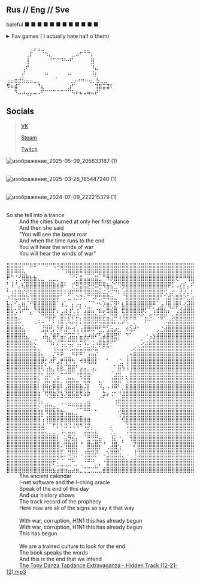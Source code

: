 ## Rus // Eng // Sve 


baleful ■ ■ ■ ■ ■ ■ ■ ■ ■ ■ ■ ■

<details>
  <summary> Fav games ( I actually hate half o`them) </summary>  
	
  Apex Legends  <br />

  Elden Ring <br />

  Dark Souls I , III ( tomb of giants and lost izalith is so ass damn blighttown compared to this is a fever dream ) <br />
  
  Dota 2 <br />

  Visual Studio (■ ■ ■ ■  ■ ■ ■)<br />
	
  Albion Online <br /> 

  Dying Light <br />

  Dead Island <br />

  PvZ <br/>
  
  TES 5  <br />

  Doom <br />

  Minceraft lol <br />

  Dark and Darker <br />
	
  Kenshi <br />

  Duolingo (not /j anymore) <br />
	
  In Celebration of Violence <br /> 

  Celeste <br /> 

  IWBTG & IWBTB <br /> 

  MGRR:V <br /> 

  Sulfur <br /> 

  Death Stranding <br /> 

  HL <br /> 

  x64 dbg 😭 <br /> 
  ... and etc ... <br /> 
<br />
<br />
</details>  

⠀⠀⠀⠀⠀⠀⢀⡤⣤⣀⠀⠀⠀⠀⠀⠀⠀⠀⠀⠀⣀⡀⠀⠀⠀⠀⠀⠀<br />
⠀⠀⠀⠀⠀⢀⡏⠀⠀⠈⠳⣄⠀⠀⠀⠀⠀⣀⠴⠋⠉⠉⡆⠀⠀⠀⠀⠀<br />
⠀⠀⠀⠀⠀⢸⠀⠀⠀⠀⠀⠈⠉⠉⠙⠓⠚⠁⠀⠀⠀⠀⣿⠀⠀⠀⠀⠀<br />
⠀⠀⠀⠀⢀⠞⠀⠀⠀⠀⠀⠀⠀⠀⠀⠀⠀⠀⠀⠀⠀⠀⠹⣄⠀⠀⠀⠀<br />
⠀⠀⠀⠀⡞⠀⠀⠀⠀⠀⠶⠀⠀⠀⠀⠀⠦⠀⠀⠀⠀⠀⠸⡆⠀⠀⠀<br />
⢠⣤⣶⣾⣧⣤⣤⣀⡀ ⠀⠀⠀⠈⠀⠀⠀⢀⡤⠴⠶⠤⢤⡀⣧⣀⣀⠀<br />
⠻⠶⣾⠁⠀⠀⠀⠀⠙⣆⠀⠀⠀⠀⠀⠀⣰⠋⠀⠀⠀⠀⠀⢹⣿⣭⣽⠇<br />
⠀⠀⠙⠤⠴⢤⡤⠤⠤⠋⠉⠉⠉⠉⠉⠉⠉⠳⠖⠦⠤⠶⠦⠞⠁⠀
<br />

## Socials  
>[VK](https://vk.com/boredasset)
> 
>[Steam](https://steamcommunity.com/id/IFuckingHateYou__00/)
>
>[Twitch](https://www.twitch.tv/boredpep)
>


![изображение_2025-05-09_205633187 (1)](https://github.com/user-attachments/assets/9d5f87ef-b50d-4e75-8b32-118c636c0057)⠀⠀ <br /> ⠀⠀⠀⠀

![изображение_2025-03-26_185447240 (1)](https://github.com/user-attachments/assets/4ca4305c-6db8-4c79-8682-d1a4267bdde2) <br /> ⠀⠀⠀

![изображение_2024-07-09_222215379 (1)](https://github.com/user-attachments/assets/4211f5fa-e438-42f0-ae7e-6c5fc04b17b4) 
<br /> ⠀⠀⠀

So she fell into a trance<br /> ⠀⠀⠀
And the cities burned at only her first glance<br /> ⠀⠀⠀
And then she said<br /> ⠀⠀⠀
"You will see the beast roar<br /> ⠀⠀⠀
And when the time runs to the end<br /> ⠀⠀⠀
You will hear the winds of war<br /> ⠀⠀⠀
You will hear the winds of war"<br />

⣿⣿⣿⣿⠟⠛⠿⠿⠛⠛⠻⠛⢻⠿⣿⣿⣿⣿⣿⣿⣿⣿⣿⣿⣿⣿⣿⣿⣿⣿⣿⣿⣿⣿⣿⣿⣿⣿⣿⣿⣿⣿⣿⣿⣿⣿⣿⣿⣿
⣿⡿⠿⢿⣧⡀⠀⠀⠀⠀⠀⠀⠀⠈⠈⠹⢿⣿⣿⠿⢿⣿⣿⠿⣿⣿⣿⣿⣿⣿⣿⣿⣿⣿⣿⣿⣿⣿⣿⣿⣿⣿⣿⣿⣿⣿⣿⣿⣿
⠟⠉⢈⢊⢿⣿⣷⣷⣄⣀⠀⣀⣀⡀⠀⠀⠀⠈⣂⣭⣤⣤⣤⣭⣀⠉⠻⡿⣿⣿⣿⣿⣿⣿⣿⣿⣿⣿⣿⣿⣿⣿⣿⣿⢟⠛⠛⢻⣿
⠃⢸⠘⡀⣎⣿⣿⣿⣿⣿⣿⣿⣷⣶⣿⠇⠀⡚⠿⣛⣛⡻⠿⣛⠿⢿⣦⣌⠊⢛⢿⣿⣿⣿⣿⣿⣿⣿⣿⣿⣿⣿⡿⡋⢀⡔⡎⡀⠞
⠇⢠⡆⣷⡜⡽⣿⣿⣿⣿⣿⣿⣿⣿⡇⡆⣴⡾⠿⠿⢿⣿⣿⣶⣭⣐⡩⡛⠻⡆⢡⣿⣿⣿⣿⣿⣿⣿⣿⣿⣿⢟⢀⡴⠀⡽⡱⡁⡆
⠰⢹⣇⣿⣿⢳⢹⣿⣿⣿⣿⣿⣿⡿⠁⠀⣁⢠⣑⡹⠆⠉⠩⠟⣛⠿⢿⣶⣄⠀⠈⣿⣿⣿⣿⣿⣿⣿⣿⣿⠃⢡⣾⢱⣿⣿⠕⣁⣴
⣧⡌⠊⣄⣶⡈⠚⣿⣿⣿⣿⣿⣿⠁⢰⣁⠀⡄⡠⡄⢀⠈⠉⠐⠢⡱⣶⡍⡻⠃⣆⣿⣿⣿⣿⣿⣿⣿⠿⠁⣠⠸⣿⢸⣿⠇⢔⣽⣿
⣿⣧⢂⢫⠞⠓⡀⠙⢿⣿⣿⣿⡟⡄⢀⣴⢰⢃⢰⠁⣠⣭⣥⠐⣮⡤⣻⣮⣿⠀⣟⣿⣿⣿⣿⡿⡋⠁⢡⣾⣿⣧⡌⠉⢁⣪⣾⣿⣿
⣿⣿⣧⡀⠀⠀⠉⠀⠀⠙⠿⣿⡷⠀⣿⡏⡟⡖⡾⡀⣿⣿⣿⣷⣶⡮⣤⣙⠿⢰⢸⣿⡿⣿⠋⠊⣤⠺⠈⠫⣿⠟⠀⣲⣿⣿⣿⣿⣿
⣿⣿⣿⡖⡀⠀⠀⠠⠛⢒⣀⣁⠃⣸⣿⢡⠳⠖⡇⠇⣿⣿⣿⣟⣻⣿⣿⡿⠇⠦⠞⠑⣀⢄⠀⠀⠋⠁⠀⠀⠀⢔⣾⣿⣿⣿⣿⣿⣿
⣿⣿⣿⣿⣦⠀⠀⠀⠀⣨⣽⢛⡄⡙⠏⣼⠓⢺⢠⢰⣿⡿⠿⠛⣋⡉⣡⣶⡴⣂⠀⠺⢵⠞⠁⠀⠀⠀⠀⡠⣈⣾⣿⣿⣿⣿⣿⣿⣿
⣿⣿⣿⣿⣿⣄⠀⠀⠀⢠⣧⡈⣾⠟⣤⡍⣩⣭⡌⣤⡴⡴⣾⠎⢋⣴⣿⣿⣛⡋⠀⠙⠁⠀⠀⠀⠐⢠⣲⣾⣿⣿⣿⣿⣿⣿⣿⣿⣿
⣿⣿⣿⣿⣿⣿⣮⢌⠀⠀⠘⢻⡌⡜⢛⡃⣛⡛⢃⡛⢫⡁⢐⢠⣿⣷⡿⠟⠋⠁⠀⠀⠀⠀⠀⡡⣰⣵⣿⣿⣿⣿⣿⣿⣿⣿⣿⣿⣿
⣿⣿⣿⣿⣿⣿⣿⣷⣄⠀⠀⠀⢰⢦⣬⠍⢈⣥⣬⣥⣶⣶⡿⣦⠁⠉⠛⠁⠀⠀⠀⠀⢀⢔⣵⣾⣿⣿⣿⣿⣿⣿⣿⣿⣿⣿⣿⣿⣿
⣿⣿⣿⣿⣿⣿⣿⣿⣿⣆⠀⠀⣌⠛⠟⣀⣀⠛⠟⠛⠁⣰⣶⡎⠀⠀⠀⠀⠀⠀⠀⢠⢲⣿⣿⣿⣿⣿⣿⣿⣿⣿⣿⣿⣿⣿⣿⣿⣿
⣿⣿⣿⣿⣿⣿⣿⣿⣿⡿⡃⠼⠏⣠⡟⢻⠻⢳⠀⠺⠿⢿⣿⡇⠀⠀⠁⠀⠀⢈⡀⢸⢸⣿⣿⣿⣿⣿⣿⣿⣿⣿⣿⣿⣿⣿⣿⣿⣿
⣿⣿⣿⣿⣿⣿⣿⣿⣿⢇⢡⣦⡀⣿⣗⡉⣿⣿⠃⣠⣤⡀⣠⡀⠀⠀⠀⠀⠁⣿⢳⢸⢸⣿⣿⣿⣿⣿⣿⣿⣿⣿⣿⣿⣿⣿⣿⣿⣿
⣿⣿⣿⣿⣿⣿⣿⣿⡿⠆⣸⡿⠃⣈⠓⠚⠛⠉⠰⣿⣿⣷⠌⠀⠀⠀⠀⠈⣰⣿⡀⡀⣿⣿⣿⣿⣿⣿⣿⣿⣿⣿⣿⣿⣿⣿⣿⣿⣿
⣿⣿⣿⣿⣿⣿⣿⣿⡗⠀⣿⡄⣴⣿⡀⢰⣿⣷⣤⠈⣿⣿⠀⠀⣄⠀⠀⢸⣿⣿⠁⢱⣿⣿⣿⣿⣿⣿⣿⣿⣿⣿⣿⣿⣿⣿⣿⣿⣿
⣿⣿⣿⣿⣿⣿⣿⣿⡇⢸⢿⣖⡿⣿⠇⣠⣿⣿⣿⣷⡬⡇⠀⠀⠹⡄⠠⠸⠿⠃⡀⣿⣿⣿⣿⣿⣿⣿⣿⣿⣿⣿⣿⣿⣿⣿⣿⣿⣿
⣿⣿⣿⣿⣿⣿⣿⣿⣷⠈⢟⢿⣷⣝⢧⡹⣿⣯⣿⢟⣵⡷⠀⠀⠀⣳⡤⢐⠂⠸⣸⣿⣿⣿⣿⣿⣿⣿⣿⣿⣿⣿⣿⣿⣿⣿⣿⣿⣿
⣿⣿⣿⣿⣿⣿⣿⣿⣟⡀⠀⠉⠉⠉⠉⠉⠉⠉⠉⠁⠀⣀⠀⠀⠊⠁⠀⠀⢠⣶⣿⣿⣿⣿⣿⣿⣿⣿⣿⣿⣿⣿⣿⣿⣿⣿⣿⣿⣿
⣿⣿⣿⣿⣿⣿⣿⣿⡯⠁⣾⣶⣤⣀⠈⠉⠛⠻⢿⣿⣿⣿⠀⠀⠀⠀⠀⠀⠈⢻⣿⣿⣿⣿⣿⣿⣿⣿⣿⣿⣿⣿⣿⣿⣿⣿⣿⣿⣿
⣿⣿⣿⣿⣿⣿⣿⣿⣿⡇⠻⣿⣷⣿⣷⢢⣤⣄⡀⠀⠉⠉⠀⠁⠀⠀⠀⠀⠀⢊⢿⣿⣿⣿⣿⣿⣿⣿⣿⣿⣿⣿⣿⣿⣿⣿⣿⣿⣿
⣿⣿⣿⣿⣿⣿⣿⣿⣿⢡⢸⣿⣿⡿⣿⣿⣿⣿⣿⣿⣶⣶⠀⠀⠀⠀⠀⠀⠀⠈⢞⣿⣿⣿⣿⣿⣿⣿⣿⣿⣿⣿⣿⣿⣿⣿⣿⣿⣿
⣿⣿⣿⣿⣿⣿⣿⣿⣿⣼⠈⠉⠟⡇⠇⣿⢹⢸⢻⠻⢹⡿⡀⠀⠀⠀⠀⡄⠀⠀⠀⢹⣿⣿⣿⣿⣿⣿⣿⣿⣿⣿⣿⣿⣿⣿⣿⣿⣿
⣿⣿⣿⣿⣿⣿⣿⣿⣿⣯⣄⣀⣀⢀⢰⢄⣤⣤⠀⠀⣤⣥⣥⣆⠀⠀⠀⡑⡀⠀⠀⢠⢿⣿⣿⣿⣿⣿⣿⣿⣿⣿⣿⣿⣿⣿⣿⣿⣿
⣿⣿⣿⣿⣿⣿⣿⣿⣿⣿⣿⣿⣿⡇⠀⣥⡻⣮⡄⠀⠈⣛⢛⣛⣤⠀⠀⢸⡅⠐⡀⠀⢻⣿⣿⣿⣿⣿⣿⣿⣿⣿⣿⣿⣿⣿⣿⣿⣿
⣿⣿⣿⣿⣿⣿⣿⣿⣿⣿⣿⣿⣿⣿⡀⢻⣷⣾⡇⠘⠀⣿⣶⣿⡍⠘⠀⣸⣿⢄⠁⠀⠀⡝⣿⣿⣿⣿⣿⣿⣿⣿⣿⣿⣿⣿⣿⣿⣿
⣿⣿⣿⣿⣿⣿⣿⣿⣿⣿⣿⣿⣿⣿⡖⠈⢿⣿⡇⠀⢠⣯⣿⣻⠁⠀⢌⣿⣿⣞⠀⠀⠀⢰⢿⣿⣿⣿⣿⣿⣿⣿⣿⣿⣿⣿⣿⣿⣿
⣿⣿⣿⣿⣿⣿⣿⣿⣿⣿⣿⣿⣿⣿⢗⠃⣩⡽⠃⠈⢘⣻⣛⠃⠀⠈⣾⣿⣿⣿⣦⡈⢀⣨⣾⣿⣿⣿⣿⣿⣿⣿⣿⣿⣿⣿⣿⣿⣿
⣿⣿⣿⣿⣿⣿⣿⣿⣿⣿⣿⣟⠏⣂⣀⣀⣀⢉⡀⢀⠈⠉⠉⡀⡄⠈⣿⣿⣿⣿⣿⣿⣿⣿⣿⣿⣿⣿⣿⣿⣿⣿⣿⣿⣿⣿⣿⣿⣿
⣿⣿⣿⣿⣿⣿⣿⣿⣿⣿⣿⣷⣦⣴⣶⣶⣤⣴⣶⣀⣉⣉⣉⣉⣀⣾⣿⣿⣿⣿⣿⣿⣿⣿⣿⣿⣿⣿⣿⣿⣿⣿⣿⣿⣿⣿⣿⣿⣿
<br /> ⠀⠀⠀
The ancient calendar<br /> ⠀⠀⠀
I-net software and the I-ching oracle<br /> ⠀⠀⠀
Speak of the end of this day<br /> ⠀⠀⠀
And our history shows<br /> ⠀⠀⠀
The track record of the prophecy<br /> ⠀⠀⠀
Here now are all of the signs so say it that way<br /> ⠀⠀⠀
<br /> ⠀⠀⠀
With war, corruption, H1N1 this has already begun<br /> ⠀⠀⠀
With war, corruption, H1N1 this has already begun<br /> ⠀⠀⠀
This has begun<br /> ⠀⠀⠀
<br /> ⠀⠀⠀
We are a trained culture to look for the end<br /> ⠀⠀⠀
The book speaks the words<br /> ⠀⠀⠀
And this is the end that we intend<br /> ⠀⠀⠀
[The Tony Danza Tapdance Extravaganza - Hidden Track (12-21-12).mp3](https://github.com/user-attachments/files/23189292/The.Tony.Danza.Tapdance.Extravaganza.-.Hidden.Track.12-21-12.mp3)<br /> ⠀⠀⠀
<!---
bored-asset/bored-asset is a ✨ special ✨ repository because its `README.md` (this file) appears on your GitHub profile.
You can click the Preview link to take a look at your changes.
--->

